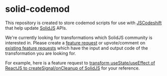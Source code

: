 # solid-codemod

This repository is created to store codemod scripts for use with
[JSCodeshift][jscodeshift] that help update [SolidJS][solidjs] APIs.

We're currently looking for transformations which SolidJS community
is interested in. Please create a [feature request][feature-request] or
upvote/comment on [existing feature requests][feature-request-existing]
which have the input and output code of the transformation you are looking for.

For example, here is a feature request to [transform useState/useEffect of ReactJS to createSignal/onCleanup of SolidJS][feature-request-example]
for your reference.

[feature-request]: https://github.com/trivikr/solid-codemod/issues/new?assignees=&labels=enhancement&template=feature_request.yml&title=%5BFeature%5D%3A+
[feature-request-example]: https://github.com/trivikr/solid-codemod/issues/1
[feature-request-existing]: https://github.com/trivikr/solid-codemod/issues?q=is%3Aissue+is%3Aopen+sort%3Aupdated-desc+label%3Aenhancement
[jscodeshift]: https://github.com/facebook/jscodeshift
[solidjs]: https://www.solidjs.com/
